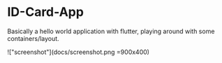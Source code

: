 # ID-Card-App

Basically a hello world application with flutter, playing around with some containers/layout.

!["screenshot"](docs/screenshot.png =900x400)
